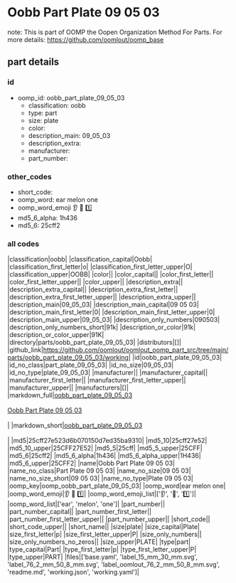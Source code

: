 # Oobb Part Plate 09 05 03  

note: This is part of OOMP the Oopen Organization Method For Parts. For more details: https://github.com/oomlout/oomp_base

##  part details





### id
* oomp_id: oobb_part_plate_09_05_03
  * classification: oobb
  * type: part
  * size: plate
  * color: 
  * description_main: 09_05_03
  * description_extra: 
  * manufacturer: 
  * part_number: 

### other_codes
* short_code: 
* oomp_word: ear melon one
* oomp_word_emoji :ear: :melon: :one:
* md5_6_alpha: 1h436
* md5_6: 25cff2

### all codes 
|classification|oobb|
|classification_capital|Oobb|
|classification_first_letter|o|
|classification_first_letter_upper|O|
|classification_upper|OOBB|
|color||
|color_capital||
|color_first_letter||
|color_first_letter_upper||
|color_upper||
|description_extra||
|description_extra_capital||
|description_extra_first_letter||
|description_extra_first_letter_upper||
|description_extra_upper||
|description_main|09_05_03|
|description_main_capital|09 05 03|
|description_main_first_letter|0|
|description_main_first_letter_upper|0|
|description_main_upper|09_05_03|
|description_only_numbers|090503|
|description_only_numbers_short|91k|
|description_or_color|91k|
|description_or_color_upper|91K|
|directory|parts/oobb_part_plate_09_05_03|
|distributors|[]|
|github_link|https://github.com/oomlout/oomlout_oomp_part_src/tree/main/parts/oobb_part_plate_09_05_03/working|
|id|oobb_part_plate_09_05_03|
|id_no_class|part_plate_09_05_03|
|id_no_size|09_05_03|
|id_no_type|plate_09_05_03|
|manufacturer||
|manufacturer_capital||
|manufacturer_first_letter||
|manufacturer_first_letter_upper||
|manufacturer_upper||
|manufacturers|[]|
|markdown_full|[oobb_part_plate_09_05_03](https://github.com/oomlout/oomlout_oomp_part_src/tree/main/parts/oobb_part_plate_09_05_03/working)<br>[](https://github.com/oomlout/oomlout_oomp_part_src/tree/main/parts/oobb_part_plate_09_05_03/working)<br>[Oobb Part Plate 09 05 03](https://github.com/oomlout/oomlout_oomp_part_src/tree/main/parts/oobb_part_plate_09_05_03/working)<br><br>|
|markdown_short|[oobb_part_plate_09_05_03](https://github.com/oomlout/oomlout_oomp_part_src/tree/main/parts/oobb_part_plate_09_05_03/working)<br><br>|
|md5|25cff27e523d6b070150d7ed35ba9310|
|md5_10|25cff27e52|
|md5_10_upper|25CFF27E52|
|md5_5|25cff|
|md5_5_upper|25CFF|
|md5_6|25cff2|
|md5_6_alpha|1h436|
|md5_6_alpha_upper|1H436|
|md5_6_upper|25CFF2|
|name|Oobb Part Plate 09 05 03|
|name_no_class|Part Plate 09 05 03|
|name_no_size|09 05 03|
|name_no_size_short|09 05 03|
|name_no_type|Plate 09 05 03|
|oomp_key|oomp_oobb_part_plate_09_05_03|
|oomp_word|ear melon one|
|oomp_word_emoji|:ear: :melon: :one:|
|oomp_word_emoji_list|[':ear:', ':melon:', ':one:']|
|oomp_word_list|['ear', 'melon', 'one']|
|part_number||
|part_number_capital||
|part_number_first_letter||
|part_number_first_letter_upper||
|part_number_upper||
|short_code||
|short_code_upper||
|short_name||
|size|plate|
|size_capital|Plate|
|size_first_letter|p|
|size_first_letter_upper|P|
|size_only_numbers||
|size_only_numbers_no_zeros||
|size_upper|PLATE|
|type|part|
|type_capital|Part|
|type_first_letter|p|
|type_first_letter_upper|P|
|type_upper|PART|
|files|['base.yaml', 'label_15_mm_30_mm.svg', 'label_76_2_mm_50_8_mm.svg', 'label_oomlout_76_2_mm_50_8_mm.svg', 'readme.md', 'working.json', 'working.yaml']|
